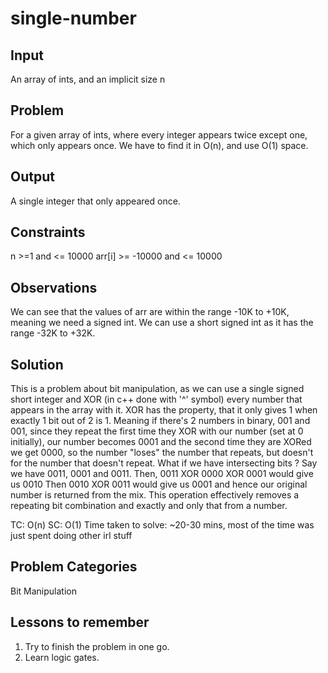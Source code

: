 # single-number 
## Input 
An array of ints, and an implicit size n
## Problem 
For a given array of ints, where every integer appears twice except one, which only appears once. We have to find it in O(n), and use O(1) space.
## Output 
A single integer that only appeared once.
## Constraints 
n >=1 and <= 10000
arr[i] >= -10000 and <= 10000
## Observations 
We can see that the values of arr are within the range -10K to +10K, meaning we need a signed int. We can use a short signed int as it has the range -32K to +32K.
## Solution 
This is a problem about bit manipulation, as we can use a single signed short integer and XOR (in c++ done with '^' symbol) every number that appears in the array with it. XOR has the property, that it only gives 1 when exactly 1 bit out of 2 is 1. Meaning if there's 2 numbers in binary, 001 and 001, since they repeat the first time they XOR with our number (set at 0 initially), our number becomes 0001 and the second time they are XORed we get 0000, so the number "loses" the number that repeats, but doesn't for the number that doesn't repeat. 
What if we have intersecting bits ?
Say we have 0011, 0001 and 0011.
Then, 0011 XOR 0000 XOR 0001 would give us 
0010
Then 0010 XOR 0011 would give us
0001
and hence our original number is returned from the mix. 
This operation effectively removes a repeating bit combination and exactly and only that from a number.

TC: O(n) SC: O(1) Time taken to solve: ~20-30 mins, most of the time was just spent doing other irl stuff
## Problem Categories
Bit Manipulation
## Lessons to remember 
1. Try to finish the problem in one go.
2. Learn logic gates.
